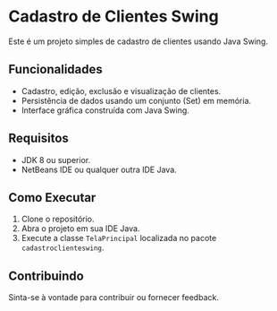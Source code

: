 # Cadastro de Clientes Swing

Este é um projeto simples de cadastro de clientes usando Java Swing.

## Funcionalidades

- Cadastro, edição, exclusão e visualização de clientes.
- Persistência de dados usando um conjunto (Set) em memória.
- Interface gráfica construída com Java Swing.

## Requisitos

- JDK 8 ou superior.
- NetBeans IDE ou qualquer outra IDE Java.

## Como Executar

1. Clone o repositório.
2. Abra o projeto em sua IDE Java.
3. Execute a classe `TelaPrincipal` localizada no pacote `cadastroclienteswing`.

## Contribuindo

Sinta-se à vontade para contribuir ou fornecer feedback.


